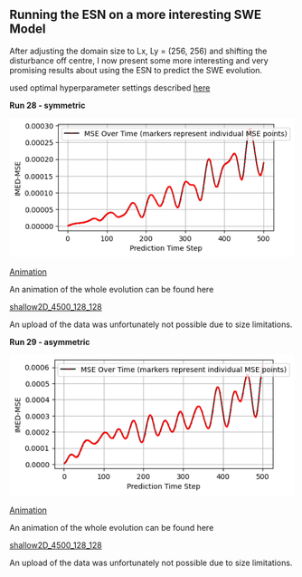 ## Running the ESN on a more interesting SWE Model 

After adjusting the domain size to Lx, Ly = (256, 256) and shifting the disturbance off centre, I now present some more interesting and very promising results about using the ESN to predict the SWE evolution. 


used optimal hyperparameter settings described [here](./Hyperparameter_Tuning_SWE.md)

**Run 28 - symmetric**

![MSE](./MSE_plot_28.png)

[Animation](./comparison_28.mp4)

An animation of the whole evolution can be found here

[shallow2D_4500_128_128](./Anim_4500_128_128_4.mp4)

An upload of the data was unfortunately not possible due to size limitations.

**Run 29 - asymmetric**

![MSE](./MSE_plot_29.png)

[Animation](./comparison_29.mp4)

An animation of the whole evolution can be found here

[shallow2D_4500_128_128](./Anim_4500_128_128_5.mp4)

An upload of the data was unfortunately not possible due to size limitations.



